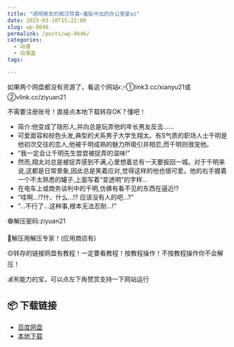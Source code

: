 ```yaml
---
title: "透明男友的痴汉惊喜~羞耻中出的办公室星ai"
date: 2025-03-10T15:22:00
slug: wp-8646
permalink: /posts/wp-8646/
categories:
  - 动漫
  - 动漫盖
tags:

---
```


如果两个网盘都没有资源了，看这个网站👉①link3.cc/xianyu21或②vlink.cc/ziyuan21

不需要注册账号！直接点本地下载转存OK？懂吧！

*   简介:他变成了隐形人,并向总是玩弄他的年长男友反击……
*   可爱面容和棕色头发,典型的犬系男子大学生翔太。有S气质的职场人士千明是他初次交往的恋人,他被千明成熟的魅力所吸引并相恋,而千明则很宠他。
*   “我一定会让千明先生尝尝被捉弄的滋味!”
*   然而,翔太对总是被捉弄感到不满,心里想着总有一天要扳回一城。对于千明来说,这都是日常景象,因此总是笑着应对,觉得这样的他也很可爱。他的右手握着一个不太熟悉的罐子,上面写着“变透明”的字样…
*   在电车上或商务谈判中的千明,仿佛有看不见的东西在逼近!?
*   “哇啊…!?什、什么…!? 应该没有人的吧…?”
*   “…不行了…这种事,根本无法忍耐…!”

🟢解压密码:ziyuan21

🔵解压用解压专家！(应用商店有)

🟡转存的链接网盘有教程！一定要看教程！按教程操作！不按教程操作你不会解压！

💰🈶能力的宝，可以点左下角赞赏支持一下网站运行

## 📦 下载链接
- [百度网盘](https://blziyuan21.com/pay-download/8646?key=cc0b6f65cb&down_id=0)
- [本地下载](https://blziyuan21.com/pay-download/8646?key=cc0b6f65cb&down_id=1)

